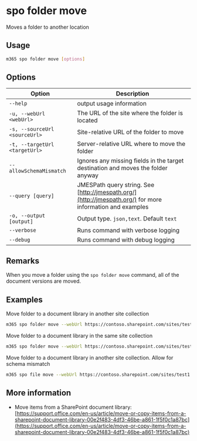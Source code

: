 # spo folder move

Moves a folder to another location

## Usage

```sh
m365 spo folder move [options]
```

## Options

Option|Description
------|-----------
`--help`|output usage information
`-u, --webUrl <webUrl>`|The URL of the site where the folder is located
`-s, --sourceUrl <sourceUrl>`|Site-relative URL of the folder to move
`-t, --targetUrl <targetUrl>`|Server-relative URL where to move the folder
`--allowSchemaMismatch`|Ignores any missing fields in the target destination and moves the folder anyway
`--query [query]`|JMESPath query string. See [http://jmespath.org/](http://jmespath.org/) for more information and examples
`-o, --output [output]`|Output type. `json,text`. Default `text`
`--verbose`|Runs command with verbose logging
`--debug`|Runs command with debug logging

## Remarks

When you move a folder using the `spo folder move` command, all of the document versions are moved.

## Examples

Move folder to a document library in another site collection

```sh
m365 spo folder move --webUrl https://contoso.sharepoint.com/sites/test1 --sourceUrl /Shared%20Documents/MyFolder --targetUrl /sites/test2/Shared%20Documents/
```

Move folder to a document library in the same site collection

```sh
m365 spo folder move --webUrl https://contoso.sharepoint.com/sites/test1 --sourceUrl /Shared%20Documents/MyFolder --targetUrl /sites/test1/HRDocuments/
```

Move folder to a document library in another site collection. Allow for schema mismatch

```sh
m365 spo file move --webUrl https://contoso.sharepoint.com/sites/test1 --sourceUrl /Shared%20Documents/sp1.pdf --targetUrl /sites/test2/Shared%20Documents/ --allowSchemaMismatch
```

## More information

- Move items from a SharePoint document library: [https://support.office.com/en-us/article/move-or-copy-items-from-a-sharepoint-document-library-00e2f483-4df3-46be-a861-1f5f0c1a87bc](https://support.office.com/en-us/article/move-or-copy-items-from-a-sharepoint-document-library-00e2f483-4df3-46be-a861-1f5f0c1a87bc)
